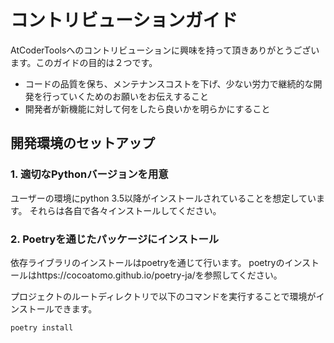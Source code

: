 # コントリビューションガイド

AtCoderToolsへのコントリビューションに興味を持って頂きありがとうございます。このガイドの目的は２つです。

- コードの品質を保ち、メンテナンスコストを下げ、少ない労力で継続的な開発を行っていくためのお願いをお伝えすること
- 開発者が新機能に対して何をしたら良いかを明らかにすること


## 開発環境のセットアップ

### 1. 適切なPythonバージョンを用意

ユーザーの環境にpython 3.5以降がインストールされていることを想定しています。
それらは各自で各々インストールしてください。

### 2. Poetryを通じたパッケージにインストール
依存ライブラリのインストールはpoetryを通じて行います。
poetryのインストールはhttps://cocoatomo.github.io/poetry-ja/を参照してください。

プロジェクトのルートディレクトリで以下のコマンドを実行することで環境がインストールできます。
```
poetry install
```
